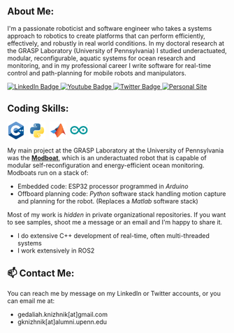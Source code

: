 <!--
**gedaliahknizhnik/gedaliahknizhnik** is a ✨ _special_ ✨ repository because its `README.md` (this file) appears on your GitHub profile.

Here are some ideas to get you started:

- 🔭 I’m currently working on ...
- 🌱 I’m currently learning ...
- 👯 I’m looking to collaborate on ...
- 🤔 I’m looking for help with ...
- 💬 Ask me about ...
- 📫 How to reach me: ...
- 😄 Pronouns: ...
- ⚡ Fun fact: ...
-->

## About Me:

I'm a passionate roboticist and software engineer who takes a systems approach to robotics to create platforms that can perform efficiently, effectively, and robustly in real world conditions. In my doctoral research at the GRASP Laboratory (University of Pennsylvania) I studied underactuated, modular, reconfigurable, aquatic systems for ocean research and monitoring, and in my professional career I write software for real-time control and path-planning for mobile robots and manipulators.

<div id="badges">
  <a href="https://www.linkedin.com/in/gedaliahknizhnik/">
    <img src="https://img.shields.io/badge/LinkedIn-blue?style=for-the-badge&logo=linkedin&logoColor=white" alt="LinkedIn Badge"/>
  </a>
  <a href="https://www.youtube.com/watch?v=TtMEzn5ZqEM&list=PLWTjrSTcOyJe9oPj0zjHFfAE8DuJJByv1">
    <img src="https://img.shields.io/badge/YouTube-red?style=for-the-badge&logo=youtube&logoColor=white" alt="Youtube Badge"/>
  </a>
  <a href="https://twitter.com/GedaliahKnizhn1">
    <img src="https://img.shields.io/badge/Twitter-blue?style=for-the-badge&logo=twitter&logoColor=white" alt="Twitter Badge"/>
  </a>
  <a href="https://www.gedaliahknizhnik.com">
    <img src="https://img.shields.io/badge/Homepage-lightgrey?style=for-the-badge" alt="Personal Site"/>
  </a>
</div>

## Coding Skills:
<div>
  <img src="https://github.com/devicons/devicon/blob/master/icons/cplusplus/cplusplus-original.svg" title="C++" alt="C++" width="40" height="40"/>&nbsp;
  <img src="https://github.com/devicons/devicon/blob/master/icons/python/python-original.svg" title="Python" alt="Python" width="40" height="40"/>&nbsp;
  <img src="https://github.com/devicons/devicon/blob/master/icons/matlab/matlab-original.svg" title="MATLAB" alt="MATLAB" width="40" height="40"/>&nbsp;
  <img src="https://github.com/devicons/devicon/blob/master/icons/arduino/arduino-original.svg" title="Arduino" alt="Arduino" width="40" height="40"/>&nbsp;
</div>

My main project at the GRASP Laboratory at the University of Pennsylvania was the [**Modboat**](www.modlabupenn.org/modboats), which is an underactuated robot that is capable of modular self-reconfiguration and energy-efficient ocean monitoring. Modboats run on a stack of:
* Embedded code: ESP32 processor programmed in *Arduino*
* Offboard planning code: *Python* software stack handling motion capture and planning for the robot. (Replaces a *Matlab* software stack)

Most of my work is *hidden* in private organizational repositories. If you want to see samples, shoot me a message or an email and I'm happy to share it.
* I do extensive C++ development of real-time, often multi-threaded systems
* I work extensively in ROS2


## 📫 Contact Me:

You can reach me by message on my LinkedIn or Twitter accounts, or you can email me at:

* gedaliah.knizhnik[at]gmail.com
* gknizhnik[at]alumni.upenn.edu
